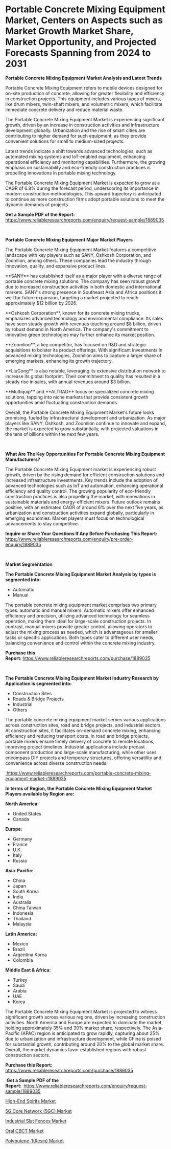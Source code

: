 <p><h1>Portable Concrete Mixing Equipment Market, Centers on Aspects such as Market Growth Market Share, Market Opportunity, and Projected Forecasts Spanning from 2024 to 2031</h1></p><p><strong>Portable Concrete Mixing Equipment Market Analysis and Latest Trends</strong></p>
<p><p>Portable Concrete Mixing Equipment refers to mobile devices designed for on-site production of concrete, allowing for greater flexibility and efficiency in construction projects. This equipment includes various types of mixers, like drum mixers, twin-shaft mixers, and volumetric mixers, which facilitate immediate concrete delivery and reduce material waste.</p><p>The Portable Concrete Mixing Equipment Market is experiencing significant growth, driven by an increase in construction activities and infrastructure development globally. Urbanization and the rise of smart cities are contributing to higher demand for such equipment, as they provide convenient solutions for small to medium-sized projects. </p><p>Latest trends indicate a shift towards advanced technologies, such as automated mixing systems and IoT-enabled equipment, enhancing operational efficiency and monitoring capabilities. Furthermore, the growing emphasis on sustainability and eco-friendly construction practices is propelling innovations in portable mixing technology.</p><p>The Portable Concrete Mixing Equipment Market is expected to grow at a CAGR of 6.8% during the forecast period, underscoring its importance in modern construction methodologies. This upward trajectory is anticipated to continue as more construction firms adopt portable solutions to meet the dynamic demands of projects.</p></p>
<p><strong>Get a Sample PDF of the Report:&nbsp;</strong> <a href="https://www.reliableresearchreports.com/enquiry/request-sample/1889035?utm_campaign=1735&utm_medium=2&utm_source=Github&utm_content=ia&utm_term=24102024&utm_id=portable-concrete-mixing-equipment">https://www.reliableresearchreports.com/enquiry/request-sample/1889035</a></p>
<p>&nbsp;</p>
<p><strong>Portable Concrete Mixing Equipment Major Market Players</strong></p>
<p><p>The Portable Concrete Mixing Equipment Market features a competitive landscape with key players such as SANY, Oshkosh Corporation, and Zoomlion, among others. These companies lead the industry through innovation, quality, and expansive product lines.</p><p>**SANY** has established itself as a major player with a diverse range of portable concrete mixing solutions. The company has seen robust growth due to increased construction activities in both domestic and international markets. SANY's strong presence in Southeast Asia and Africa positions it well for future expansion, targeting a market projected to reach approximately $12 billion by 2026.</p><p>**Oshkosh Corporation**, known for its concrete mixing trucks, emphasizes advanced technology and environmental compliance. Its sales have seen steady growth with revenues touching around $8 billion, driven by robust demand in North America. The company's commitment to innovative green technologies may further enhance its market position.</p><p>**Zoomlion**, a key competitor, has focused on R&D and strategic acquisitions to bolster its product offerings. With significant investments in advanced mixing technologies, Zoomlion aims to capture a larger share of emerging markets, enhancing its growth trajectory.</p><p>**LiuGong** is also notable, leveraging its extensive distribution network to increase its global footprint. Their commitment to quality has resulted in a steady rise in sales, with annual revenues around $3 billion.</p><p>**Multiquip** and **ALTRAD** focus on specialized concrete mixing solutions, tapping into niche markets that provide consistent growth opportunities amid fluctuating construction demands.</p><p>Overall, the Portable Concrete Mixing Equipment Market's future looks promising, fueled by infrastructural development and urbanization. As major players like SANY, Oshkosh, and Zoomlion continue to innovate and expand, the market is expected to grow substantially, with projected valuations in the tens of billions within the next few years.</p></p>
<p>&nbsp;</p>
<p><strong>What Are The Key Opportunities For Portable Concrete Mixing Equipment Manufacturers?</strong></p>
<p><p>The Portable Concrete Mixing Equipment market is experiencing robust growth, driven by the rising demand for efficient construction solutions and increased infrastructure investments. Key trends include the adoption of advanced technologies such as IoT and automation, enhancing operational efficiency and quality control. The growing popularity of eco-friendly construction practices is also propelling the market, with innovations in sustainable materials and energy-efficient mixers. Future outlook remains positive, with an estimated CAGR of around 6% over the next five years, as urbanization and construction activities expand globally, particularly in emerging economies. Market players must focus on technological advancements to stay competitive.</p></p>
<p><strong>Inquire or Share Your Questions If Any Before Purchasing This Report:</strong> <a href="https://www.reliableresearchreports.com/enquiry/pre-order-enquiry/1889035?utm_campaign=1735&utm_medium=2&utm_source=Github&utm_content=ia&utm_term=24102024&utm_id=portable-concrete-mixing-equipment">https://www.reliableresearchreports.com/enquiry/pre-order-enquiry/1889035</a></p>
<p>&nbsp;</p>
<p><strong>Market Segmentation</strong></p>
<p><strong>The Portable Concrete Mixing Equipment Market Analysis by types is segmented into:</strong></p>
<p><ul><li>Automatic</li><li>Manual</li></ul></p>
<p><p>The portable concrete mixing equipment market comprises two primary types: automatic and manual mixers. Automatic mixers offer enhanced efficiency and precision, utilizing advanced technology for seamless operation, making them ideal for large-scale construction projects. In contrast, manual mixers provide greater control, allowing operators to adjust the mixing process as needed, which is advantageous for smaller tasks or specific applications. Both types cater to different user needs, balancing convenience and control within the concrete mixing industry.</p></p>
<p><strong>Purchase this Report:&nbsp;</strong><a href="https://www.reliableresearchreports.com/purchase/1889035?utm_campaign=1735&utm_medium=2&utm_source=Github&utm_content=ia&utm_term=24102024&utm_id=portable-concrete-mixing-equipment">https://www.reliableresearchreports.com/purchase/1889035</a></p>
<p>&nbsp;</p>
<p><strong>The Portable Concrete Mixing Equipment Market Industry Research by Application is segmented into:</strong></p>
<p><ul><li>Construction Sites</li><li>Roads & Bridge Projects</li><li>Industrial</li><li>Others</li></ul></p>
<p><p>The portable concrete mixing equipment market serves various applications across construction sites, road and bridge projects, and industrial sectors. At construction sites, it facilitates on-demand concrete mixing, enhancing efficiency and reducing transport costs. In road and bridge projects, portable mixers ensure timely delivery of concrete to remote locations, improving project timelines. Industrial applications include precast component production and large-scale manufacturing, while other uses encompass DIY projects and temporary structures, offering versatility and convenience across diverse construction needs.</p></p>
<p><a href="https://www.reliableresearchreports.com/portable-concrete-mixing-equipment-market-r1889035?utm_campaign=1735&utm_medium=2&utm_source=Github&utm_content=ia&utm_term=24102024&utm_id=portable-concrete-mixing-equipment">&nbsp;https://www.reliableresearchreports.com/portable-concrete-mixing-equipment-market-r1889035</a></p>
<p><strong>In terms of Region, the Portable Concrete Mixing Equipment Market Players available by Region are:</strong></p>
<p>
    <p> <strong> North America: </strong>
        <ul>
            <li>United States</li>
            <li>Canada</li>
        </ul>
        </p> 
    <p> <strong> Europe: </strong>
        <ul>
            <li>Germany</li>
            <li>France</li>
            <li>U.K.</li>
            <li>Italy</li>
            <li>Russia</li>
        </ul>
        </p> 
    <p> <strong> Asia-Pacific: </strong>
        <ul>
            <li>China</li>
            <li>Japan</li>
            <li>South Korea</li>
            <li>India</li>
            <li>Australia</li>
            <li>China Taiwan</li>
            <li>Indonesia</li>
            <li>Thailand</li>
            <li>Malaysia</li>
        </ul>
        </p> 
    <p> <strong> Latin America: </strong>
        <ul>
            <li>Mexico</li>
            <li>Brazil</li>
            <li>Argentina Korea</li>
            <li>Colombia</li>
        </ul>
        </p> 
    <p> <strong> Middle East & Africa: </strong>
        <ul>
            <li>Turkey</li>
            <li>Saudi</li>
            <li>Arabia</li>
            <li>UAE</li>
            <li>Korea</li>
        </ul>
    </p>
    </p>
<p><p>The Portable Concrete Mixing Equipment Market is projected to witness significant growth across various regions, driven by increasing construction activities. North America and Europe are expected to dominate the market, holding approximately 35% and 30% market share, respectively. The Asia-Pacific (APAC) region is anticipated to grow rapidly, capturing about 25% due to urbanization and infrastructure development, while China is poised for substantial growth, contributing around 20% to the global market share. Overall, the market dynamics favor established regions with robust construction sectors.</p></p>
<p><strong>Purchase this Report: </strong><a href="https://www.reliableresearchreports.com/purchase/1889035?utm_campaign=1735&utm_medium=2&utm_source=Github&utm_content=ia&utm_term=24102024&utm_id=portable-concrete-mixing-equipment">https://www.reliableresearchreports.com/purchase/1889035</a></p>
<p>&nbsp;<strong>Get a Sample PDF of the Report:&nbsp;&nbsp;</strong><a href="https://www.reliableresearchreports.com/enquiry/request-sample/1889035?utm_campaign=1735&utm_medium=2&utm_source=Github&utm_content=ia&utm_term=24102024&utm_id=portable-concrete-mixing-equipment">https://www.reliableresearchreports.com/enquiry/request-sample/1889035</a></p>
<p><strong></strong></p>
<p><p><a href="https://www.linkedin.com/pulse/strategic-market-insights-navigating-global-high-end-fj4re?utm_campaign=1735&utm_medium=2&utm_source=Github&utm_content=ia&utm_term=24102024&utm_id=portable-concrete-mixing-equipment">High-End Spirits Market</a></p><p><a href="https://www.linkedin.com/pulse/5g-core-network-5gc-market-shifts-strategic-analysis-2024-2031-esevf?utm_campaign=1735&utm_medium=2&utm_source=Github&utm_content=ia&utm_term=24102024&utm_id=portable-concrete-mixing-equipment">5G Core Network (5GC) Market</a></p><p><a href="https://www.linkedin.com/pulse/industrial-slat-fences-market-global-regional-analysis-2024-frisc?utm_campaign=1735&utm_medium=2&utm_source=Github&utm_content=ia&utm_term=24102024&utm_id=portable-concrete-mixing-equipment">Industrial Slat Fences Market</a></p><p><a href="https://www.linkedin.com/pulse/unlocking-growth-potential-strategic-analysis-oral-cbct-market-pm1rf?utm_campaign=1735&utm_medium=2&utm_source=Github&utm_content=ia&utm_term=24102024&utm_id=portable-concrete-mixing-equipment">Oral CBCT Market</a></p><p><a href="https://www.linkedin.com/pulse/polybutene-1resin-industry-sector-market-dynamics-future-ry82c?utm_campaign=1735&utm_medium=2&utm_source=Github&utm_content=ia&utm_term=24102024&utm_id=portable-concrete-mixing-equipment">Polybutene-1(Resin) Market</a></p></p>